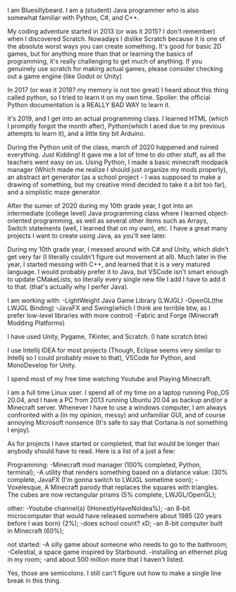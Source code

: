 I am Bluesillybeard. I am a (student) Java programmer who is also somewhat familiar with Python, C#, and C++.

My coding adventure started in 2013 (or was it 2015? I don't remember) when I discovered Scratch. Nowadays I dislike Scratch because it is one of the absolute worst ways you can create something. It's good for basic 2D games, but for anything more than that or learning the basics of programming, it's really challenging to get much of anything. If you genuinely use scratch for making actual games, please consider checking out a game engine (like Godot or Unity)

In 2017 (or was it 2018? my memory is not too great) I heard about this thing called python, so I tried to learn it on my own time. Spoiler: the official Python documentation is a REALLY BAD WAY to learn it.

it's 2019, and I get into an actual programming class. I learned HTML (which I promptly forgot the month after), Python(which I aced due to my previous attempts to learn it), and a little tiny bit Arduino.

During the Python unit of the class, march of 2020 happened and ruined everything. Just Kidding! It gave me a lot of time to do other stuff, as all the teachers went easy on us. Using Python, I made a basic minecraft modpack manager (Which made me realize I should just organize my mods properly), an abstract art generator (as a school project - I was supposed to make a drawing of something, but my creative mind decided to take it a bit too far), and a simplistic maze generator.

After the sumer of 2020 during my 10th grade year, I got into an intermediate (college level) Java programming class where I learned object-oriented programming, as well as several other items such as Arrays, Switch statements (well, I learned that on my own), etc. I have a great many projects I want to create using Java, as you'll see later.

During my 10th grade year, I messed around with C# and Unity, which didn't get very far (I literally couldn't figure out movement at all). Much later in the year, I started messing with C++, and learned that it is a very matured language. I would probably prefer it to Java, but VSCode isn't smart enough to update CMakeLists, so literally every single new file I add I have to add it to that. (that's actually why I perfer Java).

I am working with:
-LightWeight Java Game Library (LWJGL)
-OpenGL(the LWJGL Binding)
-JavaFX and Swing(which I think are terrible btw, as I prefer low-level libraries with more control)
-Fabric and Forge (Minecraft Modding Platforms)

I have used Unity, Pygame, TKinter, and Scratch. (I hate scratch btw)

I use Intellij IDEA for most projects (Though, Eclipse seems very similar to Intellij so I could probably move to that), VSCode for Python, and MonoDevelop for Unity.

I spend most of my free time watching Youtube and Playing Minecraft.

I am a full time Linux user. I spend all of my time on a laptop running Pop_OS 20.04, and I have a PC from 2013 running Ubuntu 20.04 as backup and/or a Minecraft server. Whenever I have to use a windows computer, I am always confronted with a (in my opinion, messy) and unfamiliar GUI, and of course annoying Microsoft nonsence (It's safe to say that Cortana is not something I enjoy).

As for projects I have started or completed, that list would be longer than anybody should have to read. Here is a list of a just a few:

Programming:
  -Minecraft mod manager (100% completed, Python, terminal);
  -A utility that renders something based on a distance value: (30% complete, JavaFX (I'm gonna switch to LWJGL sometime soon);
  -Voxelesque, A Minecraft parody that replaces the squares with triangles. The cubes are now rectangular prisms (5% complete, LWJGL/OpenGL);

other:
  -Youtube channel(s) (IHonestlyHaveNoIdea%);
  -an 8-bit microcomputer that would have released somwhere about 1985 (20 years before I was born) (2%);
  -does school count? xD;
  -an 8-bit computer built in Minecraft (60%);

not started:
  -A silly game about someone who needs to go to the bathroom;
  -Celestial, a space game inspired by Starbound.
  -installing an ethernet plug in my room;
  -and about 500 million more that I haven't listed.

Yes, those are semicolons. I still can't figure out how to make a single line break in this thing.
